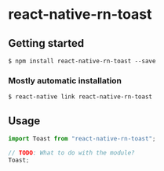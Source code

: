 # react-native-rn-toast

## Getting started

`$ npm install react-native-rn-toast --save`

### Mostly automatic installation

`$ react-native link react-native-rn-toast`

## Usage

```javascript
import Toast from "react-native-rn-toast";

// TODO: What to do with the module?
Toast;
```
